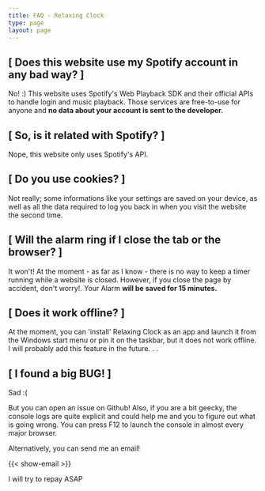 ```yaml
---
title: FAQ - Relaxing Clock
type: page
layout: page
---
```

## [ Does this website use my Spotify account in any bad way? ]
No! :) This website uses Spotify's Web Playback SDK and their official APIs to handle login and music playback. Those services are free-to-use for anyone and **no data about your account is sent to the developer.** 

## [ So, is it related with Spotify? ]
Nope, this website only uses Spotify's API.

## [ Do you use cookies? ]
Not really; some informations like your settings are saved on your device, as well as all the data required to log you back in when you visit the website the second time.

## [ Will the alarm ring if I close the tab or the browser? ]
It won't! At the moment - as far as I know - there is no way to keep a timer running while a website is closed. However, if you close the page by accident, don't worry!. Your Alarm **will be saved for 15 minutes.**

## [ Does it work offline? ]
At the moment, you can 'install' Relaxing Clock as an app and launch it from the Windows start menu or pin it on the taskbar, but it does not work offline. I will probably add this feature in the future. . .

## [ I found a big BUG! ]
Sad :(  

But you can open an issue on Github! Also, if you are a bit geecky, the console logs are quite explicit and could help me and you to figure out what is going wrong. You can press F12 to launch the console in almost every major browser.  

Alternatively, you can send me an email!  

{{< show-email >}}  

I will try to repay ASAP